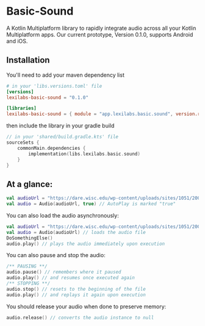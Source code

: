 # Basic-Sound

A Kotlin Multiplatform library to rapidly integrate audio across all your Kotlin Multiplatform apps.
Our current prototype, Version 0.1.0, supports Android and iOS.

## Installation
You'll need to add your maven dependency list
```toml
# in your 'libs.versions.toml' file
[versions]
lexilabs-basic-sound = "0.1.0"

[libraries]
lexilabs-basic-sound = { module = "app.lexilabs.basic.sound", version.ref = "lexilabs-basic-sound" }
```
then include the library in your gradle build
```kotlin
// in your 'shared/build.gradle.kts' file
sourceSets {
    commonMain.dependencies {
        implementation(libs.lexilabs.basic.sound)
    }
}
```

## At a glance:

```kotlin
val audioUrl = "https://dare.wisc.edu/wp-content/uploads/sites/1051/2008/11/MS072.mp3"
val audio = Audio(audioUrl, true) // AutoPlay is marked "true"
```

You can also load the audio asynchronously:
```kotlin
val audioUrl = "https://dare.wisc.edu/wp-content/uploads/sites/1051/2008/11/MS072.mp3"
val audio = Audio(audioUrl) // loads the audio file
DoSomethingElse()
audio.play() // plays the audio immediately upon execution
```

You can also pause and stop the audio:
```kotlin
/** PAUSING **/
audio.pause() // remembers where it paused
audio.play() // and resumes once executed again
/** STOPPING **/
audio.stop() // resets to the beginning of the file
audio.play() // and replays it again upon execution
```

You should release your audio when done to preserve memory:
```kotlin
audio.release() // converts the audio instance to null
```